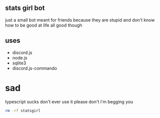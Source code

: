 ## stats girl bot
just a small bot meant for friends 
because they are stupid
and don't know how to be good at life
all good though

## uses
- discord.js
- node.js
- sqlite3
- discord.js-commando

# sad
typescript sucks
don't ever use it
please don't
i'm begging you


```bash
rm -rf statsgirl
```